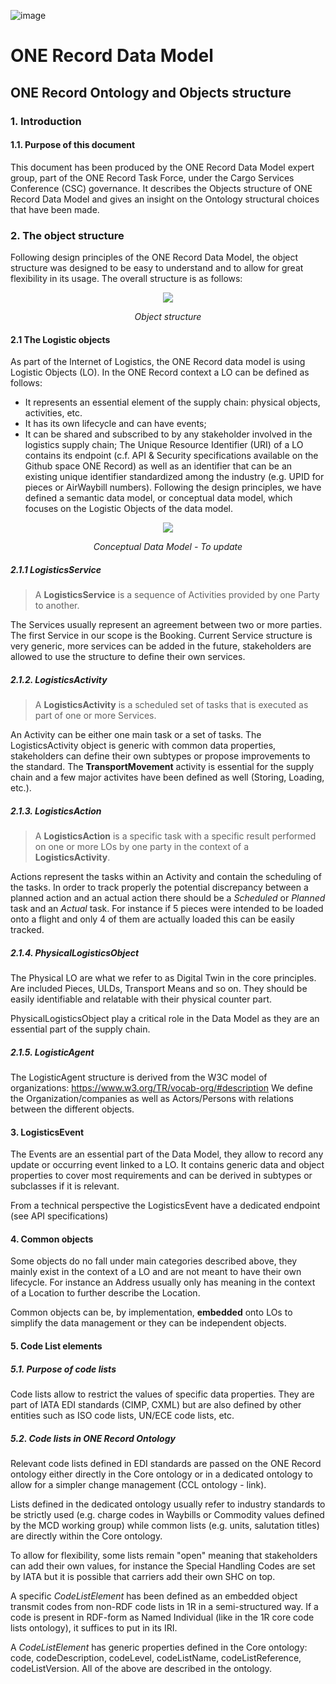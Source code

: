 ![image](https://user-images.githubusercontent.com/58464775/161543539-42b13949-63e0-410f-ad0c-6d1b7ffd693d.png)
# ONE Record Data Model
## ONE Record Ontology and Objects structure

### 1. Introduction
#### 1.1. Purpose of this document
This document has been produced by the ONE Record Data Model expert group, part of the ONE Record Task Force, under the Cargo Services Conference (CSC) governance. It describes the Objects structure of ONE Record Data Model and gives an insight on the Ontology structural choices that have been made.


### 2. The object structure
Following design principles of the ONE Record Data Model, the object structure was designed to be easy to understand and to allow for great flexibility in its usage. The overall structure is as follows:

<p align="center">
<img src="https://github.com/IATA-Cargo/ONE-Record/assets/58464775/0995dfc0-a023-4d22-a24d-3ddb58e0249f"></p>
<p align="center"><i>Object structure</i></p>

#### 2.1 The Logistic objects
As part of the Internet of Logistics, the ONE Record data model is using Logistic Objects (LO). In the ONE Record context a LO can be defined as follows:
- It represents an essential element of the supply chain: physical objects, activities, etc.
- It has its own lifecycle and can have events;
- It can be shared and subscribed to by any stakeholder involved in the logistics supply chain;
The Unique Resource Identifier (URI) of a LO contains its endpoint (c.f. API & Security specifications available on the Github space ONE Record) as well as an identifier that can be an existing unique identifier standardized among the industry (e.g. UPID for pieces or AirWaybill numbers).
Following the design principles, we have defined a semantic data model, or conceptual data model, which focuses on the Logistic Objects of the data model.

<p align="center">
<img src="https://user-images.githubusercontent.com/58464775/208689223-51d79639-dc49-477e-af01-ac5633f15a80.png"></p>
<p align="center"><i>Conceptual Data Model - To update</i></p>

##### 2.1.1 LogisticsService
> A **LogisticsService** is a sequence of Activities provided by one Party to another.

The Services usually represent an agreement between two or more parties. The first Service in our scope is the Booking. Current Service structure is very generic, more services can be added in the future, stakeholders are allowed to use the structure to define their own services.

##### 2.1.2. LogisticsActivity
> A **LogisticsActivity** is a scheduled set of tasks that is executed as part of one or more Services.

An Activity can be either one main task or a set of tasks. The LogisticsActivity object is generic with common data properties, stakeholders can define their own subtypes or propose improvements to the standard. The **TransportMovement** activity is essential for the supply chain and a few major activites have been defined as well (Storing, Loading, etc.).

##### 2.1.3. LogisticsAction
> A **LogisticsAction** is a specific task with a specific result performed on one or more LOs by one party in the context of a **LogisticsActivity**.

Actions represent the tasks within an Activity and contain the scheduling of the tasks. In order to track properly the potential discrepancy between a planned action and an actual action there should be a *Scheduled* or *Planned* task and an *Actual* task.
For instance if 5 pieces were intended to be loaded onto a flight and only 4 of them are actually loaded this can be easily tracked.

##### 2.1.4. PhysicalLogisticsObject
The Physical LO are what we refer to as Digital Twin in the core principles. Are included Pieces, ULDs, Transport Means and so on. They should be easily identifiable and relatable with their physical counter part.

PhysicalLogisticsObject play a critical role in the Data Model as they are an essential part of the supply chain. 

##### 2.1.5. LogisticAgent
The LogisticAgent structure is derived from the W3C model of organizations: https://www.w3.org/TR/vocab-org/#description We define the Organization/companies as well as Actors/Persons with relations between the different objects.

#### 3. LogisticsEvent
The Events are an essential part of the Data Model, they allow to record any update or occurring event linked to a LO. It contains generic data and object properties to cover most requirements and can be derived in subtypes or subclasses if it is relevant.

From a technical perspective the LogisticsEvent have a dedicated endpoint (see API specifications)

#### 4. Common objects
Some objects do no fall under main categories described above, they mainly exist in the context of a LO and are not meant to have their own lifecycle. For instance an Address usually only has meaning in the context of a Location to further describe the Location. 

Common objects can be, by implementation, **embedded** onto LOs to simplify the data management or they can be independent objects.

#### 5. Code List elements
##### 5.1. Purpose of code lists
Code lists allow to restrict the values of specific data properties. They are part of IATA EDI standards (CIMP, CXML) but are also defined by other entities such as ISO code lists, UN/ECE code lists, etc.

##### 5.2. Code lists in ONE Record Ontology
Relevant code lists defined in EDI standards are passed on the ONE Record ontology either directly in the Core ontology or in a dedicated ontology to allow for a simpler change management (CCL ontology - link).

Lists defined in the dedicated ontology usually refer to industry standards to be strictly used (e.g. charge codes in Waybills or Commodity values defined by the MCD working group) while common lists (e.g. units, salutation titles) are directly within the Core ontology.

To allow for flexibility, some lists remain "open" meaning that stakeholders can add their own values, for instance the Special Handling Codes are set by IATA but it is possible that carriers add their own SHC on top.

A specific *CodeListElement* has been defined as an embedded object transmit codes from non-RDF code lists in 1R in a semi-structured way. If a code is present in RDF-form as Named Individual (like in the 1R core code lists ontology), it suffices to put in its IRI.

A *CodeListElement* has generic properties defined in the Core ontology: code, codeDescription, codeLevel, codeListName, codeListReference, codeListVersion. All of the above are described in the ontology.
